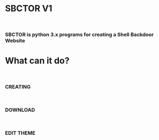 <h1> SBCTOR V1</h1><br>
<h3> SBCTOR is python 3.x programs for creating a Shell Backdoor Website</h3>

<h1> What can it do? </h1><br>
<h3> CREATING</h3><br>
<h3> DOWNLOAD</h3><br>
<h3> EDIT THEME</h3><br>
